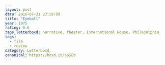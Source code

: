 ```yaml
---
layout: post 
date: 2016-07-31 23:59:00
title: "Eyeball"
year: 1975
rating: 0.6
tags_letterboxd: narrative, theater, International House, Philadelphia, Leah, Exhumed Films
tags:
  - film
  - review
category: Letterboxd
canonical: https://boxd.it/aGSCd
---
```

